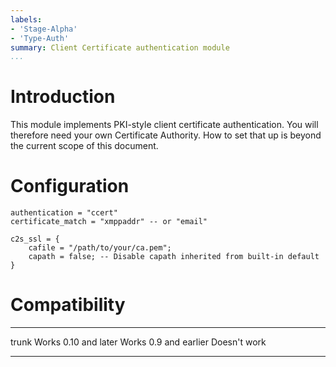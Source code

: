 ```yaml
---
labels:
- 'Stage-Alpha'
- 'Type-Auth'
summary: Client Certificate authentication module
...
```


Introduction
============

This module implements PKI-style client certificate authentication. You
will therefore need your own Certificate Authority. How to set that up
is beyond the current scope of this document.

Configuration
=============


    authentication = "ccert"
    certificate_match = "xmppaddr" -- or "email"

    c2s_ssl = {
        cafile = "/path/to/your/ca.pem";
        capath = false; -- Disable capath inherited from built-in default
    }


Compatibility
=============

  ----------------- --------------
  trunk             Works
  0.10 and later    Works
  0.9 and earlier   Doesn't work
  ----------------- --------------
